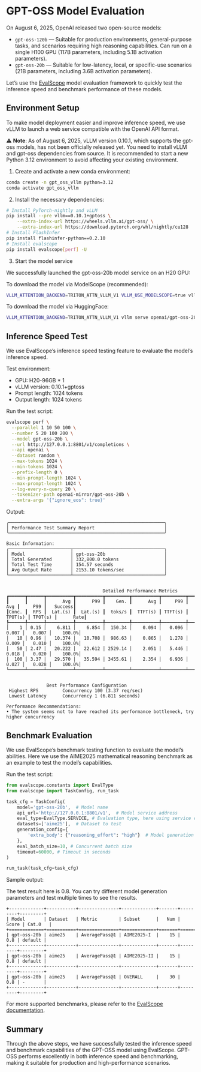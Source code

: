 # GPT-OSS Model Evaluation

On August 6, 2025, OpenAI released two open-source models:

- `gpt-oss-120b` — Suitable for production environments, general-purpose tasks, and scenarios requiring high reasoning capabilities. Can run on a single H100 GPU (117B parameters, including 5.1B activation parameters).
- `gpt-oss-20b` — Suitable for low-latency, local, or specific-use scenarios (21B parameters, including 3.6B activation parameters).

Let’s use the [EvalScope](https://github.com/modelscope/evalscope) model evaluation framework to quickly test the inference speed and benchmark performance of these models.

## Environment Setup

To make model deployment easier and improve inference speed, we use vLLM to launch a web service compatible with the OpenAI API format.

⚠️ **Note**: As of August 6, 2025, vLLM version 0.10.1, which supports the gpt-oss models, has not been officially released yet. You need to install vLLM and gpt-oss dependencies from source. It is recommended to start a new Python 3.12 environment to avoid affecting your existing environment.

1. Create and activate a new conda environment:
```bash
conda create -n gpt_oss_vllm python=3.12
conda activate gpt_oss_vllm
```

2. Install the necessary dependencies:
```bash
# Install PyTorch-nightly and vLLM
pip install --pre vllm==0.10.1+gptoss \
    --extra-index-url https://wheels.vllm.ai/gpt-oss/ \
    --extra-index-url https://download.pytorch.org/whl/nightly/cu128
# Install FlashInfer
pip install flashinfer-python==0.2.10
# Install evalscope
pip install evalscope[perf] -U
```

3. Start the model service

We successfully launched the gpt-oss-20b model service on an H20 GPU:

To download the model via ModelScope (recommended):
```bash
VLLM_ATTENTION_BACKEND=TRITON_ATTN_VLLM_V1 VLLM_USE_MODELSCOPE=true vllm serve openai-mirror/gpt-oss-20b --served-model-name gpt-oss-20b --trust_remote_code --port 8801
```

To download the model via HuggingFace:
```bash
VLLM_ATTENTION_BACKEND=TRITON_ATTN_VLLM_V1 vllm serve openai/gpt-oss-20b --served-model-name gpt-oss-20b --trust_remote_code --port 8801
```

## Inference Speed Test

We use EvalScope’s inference speed testing feature to evaluate the model’s inference speed.

Test environment:
- GPU: H20-96GB * 1
- vLLM version: 0.10.1+gptoss
- Prompt length: 1024 tokens
- Output length: 1024 tokens

Run the test script:
```bash
evalscope perf \
  --parallel 1 10 50 100 \
  --number 5 20 100 200 \
  --model gpt-oss-20b \
  --url http://127.0.0.1:8801/v1/completions \
  --api openai \
  --dataset random \
  --max-tokens 1024 \
  --min-tokens 1024 \
  --prefix-length 0 \
  --min-prompt-length 1024 \
  --max-prompt-length 1024 \
  --log-every-n-query 20 \
  --tokenizer-path openai-mirror/gpt-oss-20b \
  --extra-args '{"ignore_eos": true}'
```

Output:
```text
╭──────────────────────────────────────────────────────────╮
│ Performance Test Summary Report                          │
╰──────────────────────────────────────────────────────────╯

Basic Information:
┌───────────────────────┬──────────────────────────────────┐
│ Model                 │ gpt-oss-20b                      │
│ Total Generated       │ 332,800.0 tokens                 │
│ Total Test Time       │ 154.57 seconds                   │
│ Avg Output Rate       │ 2153.10 tokens/sec               │
└───────────────────────┴──────────────────────────────────┘


                                    Detailed Performance Metrics                                    
┏━━━━━━┳━━━━━━┳━━━━━━━━━━┳━━━━━━━━━━┳━━━━━━━━━┳━━━━━━━━━━┳━━━━━━━━━┳━━━━━━━━━━┳━━━━━━━━━┳━━━━━━━━━━┓
┃      ┃      ┃      Avg ┃      P99 ┃    Gen. ┃      Avg ┃     P99 ┃      Avg ┃     P99 ┃   Success┃
┃Conc. ┃  RPS ┃  Lat.(s) ┃  Lat.(s) ┃  toks/s ┃  TTFT(s) ┃ TTFT(s) ┃  TPOT(s) ┃ TPOT(s) ┃      Rate┃
┡━━━━━━╇━━━━━━╇━━━━━━━━━━╇━━━━━━━━━━╇━━━━━━━━━╇━━━━━━━━━━╇━━━━━━━━━╇━━━━━━━━━━╇━━━━━━━━━╇━━━━━━━━━━┩
│    1 │ 0.15 │    6.811 │    6.854 │  150.34 │    0.094 │   0.096 │    0.007 │   0.007 │    100.0%│
│   10 │ 0.96 │   10.374 │   10.708 │  986.63 │    0.865 │   1.278 │    0.009 │   0.010 │    100.0%│
│   50 │ 2.47 │   20.222 │   22.612 │ 2529.14 │    2.051 │   5.446 │    0.018 │   0.020 │    100.0%│
│  100 │ 3.37 │   29.570 │   35.594 │ 3455.61 │    2.354 │   6.936 │    0.027 │   0.028 │    100.0%│
└──────┴──────┴──────────┴──────────┴─────────┴──────────┴─────────┴──────────┴─────────┴──────────┘


               Best Performance Configuration               
 Highest RPS         Concurrency 100 (3.37 req/sec)         
 Lowest Latency      Concurrency 1 (6.811 seconds)          

Performance Recommendations:
• The system seems not to have reached its performance bottleneck, try higher concurrency
```

## Benchmark Evaluation

We use EvalScope’s benchmark testing function to evaluate the model’s abilities. Here we use the AIME2025 mathematical reasoning benchmark as an example to test the model’s capabilities.

Run the test script:
```python
from evalscope.constants import EvalType
from evalscope import TaskConfig, run_task

task_cfg = TaskConfig(
    model='gpt-oss-20b',  # Model name
    api_url='http://127.0.0.1:8801/v1',  # Model service address
    eval_type=EvalType.SERVICE, # Evaluation type, here using service evaluation
    datasets=['aime25'],  # Dataset to test
    generation_config={
        'extra_body': {"reasoning_effort": "high"}  # Model generation parameters, set to high reasoning level
    },
    eval_batch_size=10, # Concurrent batch size
    timeout=60000, # Timeout in seconds
)

run_task(task_cfg=task_cfg)
```

Sample output:

The test result here is 0.8. You can try different model generation parameters and test multiple times to see the results.

```text
+-------------+-----------+---------------+-------------+-------+---------+---------+
| Model       | Dataset   | Metric        | Subset      |   Num |   Score | Cat.0   |
+=============+===========+===============+=============+=======+=========+=========+
| gpt-oss-20b | aime25    | AveragePass@1 | AIME2025-I  |    15 |     0.8 | default |
+-------------+-----------+---------------+-------------+-------+---------+---------+
| gpt-oss-20b | aime25    | AveragePass@1 | AIME2025-II |    15 |     0.8 | default |
+-------------+-----------+---------------+-------------+-------+---------+---------+
| gpt-oss-20b | aime25    | AveragePass@1 | OVERALL     |    30 |     0.8 | -       |
+-------------+-----------+---------------+-------------+-------+---------+---------+ 
```

For more supported benchmarks, please refer to the [EvalScope documentation](https://evalscope.readthedocs.io/en/latest/get_started/supported_dataset/llm.html).

## Summary
Through the above steps, we have successfully tested the inference speed and benchmark capabilities of the GPT-OSS model using EvalScope. GPT-OSS performs excellently in both inference speed and benchmarking, making it suitable for production and high-performance scenarios.